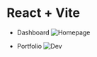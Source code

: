 # React + Vite

- Dashboard
![Homepage](https://github.com/Conversx/-Arduino-React-Vite-Line-Notify-Intruder-Notification/assets/154034573/c23c7a03-8008-408e-a748-ea95c560dd4c)



  
- Portfolio
 ![Dev](https://github.com/Conversx/-Arduino-React-Vite-Line-Notify-Intruder-Notification/assets/154034573/c2b1a430-a2a8-434e-acfb-eba731cc6cdf)
